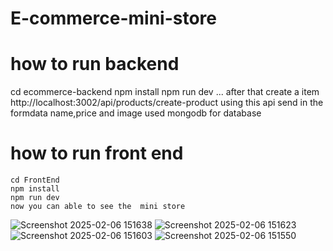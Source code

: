 # E-commerce-mini-store
# how to run backend
  cd ecommerce-backend
  npm install 
  npm run dev
   ... after that create a item 
      http://localhost:3002/api/products/create-product using this api send in the formdata name,price and image
      used mongodb for database 

  # how to run front end 
    cd FrontEnd
    npm install
    npm run dev
    now you can able to see the  mini store 

![Screenshot 2025-02-06 151638](https://github.com/user-attachments/assets/6faa32d3-6037-4163-a982-a0b186a14454)
![Screenshot 2025-02-06 151623](https://github.com/user-attachments/assets/b569fda6-43c1-4eca-9466-d72887c64cb3)
![Screenshot 2025-02-06 151603](https://github.com/user-attachments/assets/27f8b4b1-e457-415e-818f-d09f41a11598)
![Screenshot 2025-02-06 151550](https://github.com/user-attachments/assets/71a0d846-91fa-41ba-9bc2-f3d378a64a75)

